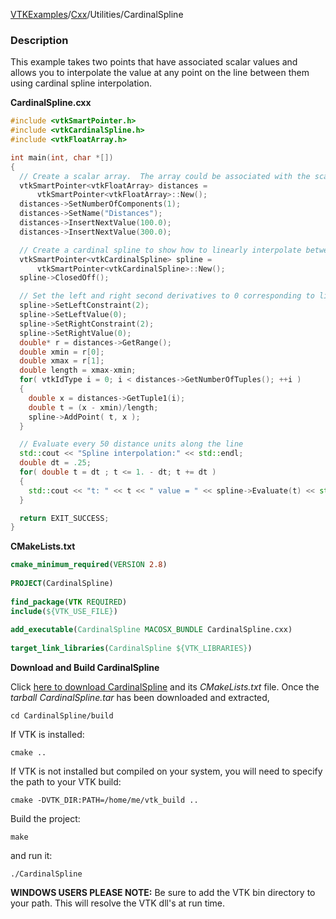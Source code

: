 [VTKExamples](/home/)/[Cxx](/Cxx)/Utilities/CardinalSpline

### Description
This example takes two points that have associated scalar values and allows you to interpolate the value at any point on the line between them using cardinal spline interpolation.

**CardinalSpline.cxx**
```c++
#include <vtkSmartPointer.h>
#include <vtkCardinalSpline.h>
#include <vtkFloatArray.h>

int main(int, char *[])
{
  // Create a scalar array.  The array could be associated with the scalars of a vtkDataSet
  vtkSmartPointer<vtkFloatArray> distances =
      vtkSmartPointer<vtkFloatArray>::New();
  distances->SetNumberOfComponents(1);
  distances->SetName("Distances");
  distances->InsertNextValue(100.0);
  distances->InsertNextValue(300.0);

  // Create a cardinal spline to show how to linearly interpolate between two scalar values
  vtkSmartPointer<vtkCardinalSpline> spline =
      vtkSmartPointer<vtkCardinalSpline>::New();
  spline->ClosedOff();

  // Set the left and right second derivatives to 0 corresponding to linear interpolation
  spline->SetLeftConstraint(2);
  spline->SetLeftValue(0);
  spline->SetRightConstraint(2);
  spline->SetRightValue(0);
  double* r = distances->GetRange();
  double xmin = r[0];
  double xmax = r[1];
  double length = xmax-xmin;
  for( vtkIdType i = 0; i < distances->GetNumberOfTuples(); ++i )
  {
    double x = distances->GetTuple1(i);
    double t = (x - xmin)/length;
    spline->AddPoint( t, x );
  }

  // Evaluate every 50 distance units along the line
  std::cout << "Spline interpolation:" << std::endl;
  double dt = .25;
  for( double t = dt ; t <= 1. - dt; t += dt )
  {
    std::cout << "t: " << t << " value = " << spline->Evaluate(t) << std::endl;
  }

  return EXIT_SUCCESS;
}
```
**CMakeLists.txt**
```cmake
cmake_minimum_required(VERSION 2.8)
 
PROJECT(CardinalSpline)
 
find_package(VTK REQUIRED)
include(${VTK_USE_FILE})
 
add_executable(CardinalSpline MACOSX_BUNDLE CardinalSpline.cxx)
 
target_link_libraries(CardinalSpline ${VTK_LIBRARIES})
```

**Download and Build CardinalSpline**

Click [here to download CardinalSpline](https://github.com/lorensen/VTKWikiExamplesTarballs/raw/master/CardinalSpline.tar) and its *CMakeLists.txt* file.
Once the *tarball CardinalSpline.tar* has been downloaded and extracted,
```
cd CardinalSpline/build 
```
If VTK is installed:
```
cmake ..
```
If VTK is not installed but compiled on your system, you will need to specify the path to your VTK build:
```
cmake -DVTK_DIR:PATH=/home/me/vtk_build ..
```
Build the project:
```
make
```
and run it:
```
./CardinalSpline
```
**WINDOWS USERS PLEASE NOTE:** Be sure to add the VTK bin directory to your path. This will resolve the VTK dll's at run time.

